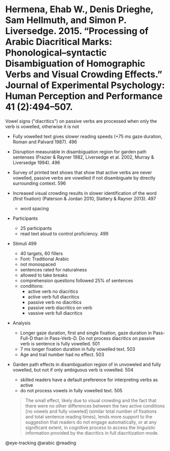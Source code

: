 # Hermena, Ehab W., Denis Drieghe, Sam Hellmuth, and Simon P. Liversedge. 2015. “Processing of Arabic Diacritical Marks: Phonological–syntactic Disambiguation of Homographic Verbs and Visual Crowding Effects.” Journal of Experimental Psychology: Human Perception and Performance 41 (2):494–507.

Vowel signs ("diacritics") on passive verbs are processed when only the verb is vowelled, otherwise it is not


- Fully vowelled text gives slower reading speeds (+75 ms gaze duration, Roman and Palvard 1987). 496

- Disruption measurable in disambiguation region for garden path sentenses (Frazier & Rayner 1982, Liversedge et al. 2002, Murray & Liversedge 1994). 496

- Survey of printed text shows that show that active verbs are never vowelled, passive verbs are vowelled if not disambiguate by directly surrounding context. 596

- Increased visual crowding results in slower identification of the word (first fixation) (Paterson & Jordan 2010, Slattery & Rayner 2013). 497
    - word spacing


- Participants
    - 25 participants
    - read text aloud to control proficiency. 499

- Stimuli 499
    - 40 targets, 60 fillers
    - Font: Traditional Arabic
    - not monospaced
    - sentences rated for naturalness
    - allowed to take breaks
    - comprehension questions followed 25% of sentences
    - conditions:
        - active verb no diacritics
        - active verb full diacritics
        - passive verb no diacritics
        - passive verb diacritics on verb
        - vassive verb full diacritics

- Analysis
  - Longer gaze duration, first and single fixation, gaze duration in Pass-Full-D than in Pass-Verb-D. Do not process diacritics on passive verb is sentence is fully vowelled. 501
  - 7 ms longer fixation duration in fully vowelled text. 503
  - Age and trail number had no effect. 503

- Garden path effects in disambiguation region of in unvoweled and fully vowelled, but not if only ambiguous verb is vowelled. 504
   - skilled readers have a default preference for interpreting verbs as active
   - do not process vowels in fully vowelled text. 505

    > The small effect, likely due to visual crowding and the fact that there were no other differences between the two active conditions [no vowels and fully voweled] (similar total number of fixations and total sentence reading times), lends more support to the suggestion that readers do not engage automatically, or at any significant extent, in cognitive process to access the linguistic information provided by the diacritics in full diacritization mode. 

@eye-tracking
@arabic
@reading
